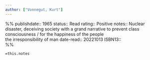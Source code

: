 ```yaml
---
author: ["Vonnegut, Kurt"]
---
```

%%
publishdate:: 1965
status:: Read
rating:: Positive
notes::  Nuclear disaster, deceiving society with a grand narrative to prevent class consciousness / for the happiness of the people <br>  the irresponsibility of man
date-read:: 20221013
ISBN13::  
%%

`=this.notes`